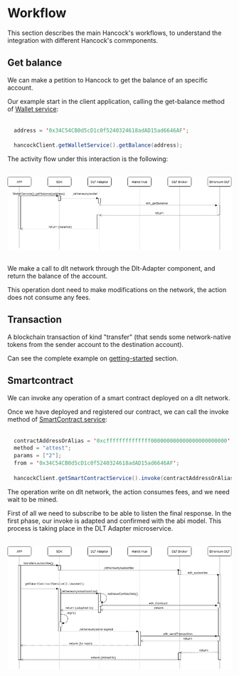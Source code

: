 # Workflow

This section describes the main Hancock's workflows, to understand the integration with different Hancock's commponents.

## Get balance

We can make a petition to Hancock to get the balance of an specific account.

Our example start in the client application, calling the get-balance method of [Wallet service](../services/Wallet#get-balance):


```java

  address = '0x34C54CB0d5cD1c0f5240324618adAD15ad6646AF';

  hancockClient.getWalletService().getBalance(address);

```

The activity flow under this interaction is the following:

<img style="display: block; margin: 2rem auto" alt="Hancock transfer flow"  src="../../../img/hancock_balance.png">

We make a call to dlt network through the Dlt-Adapter component, and return the balance of the account.

This operation dont need to make modifications on the network, the action does not consume any fees.

## Transaction

A blockchain transaction of kind "transfer" (that sends some network-native tokens from the sender account to the destination account).

Can see the complete example on [getting-started](../../getting-started/#basic-example) section.

## Smartcontract

We can invoke any operation of a smart contract deployed on a dlt network.

Once we have deployed and registered our contract, we can call the invoke method of [SmartContract service](../services/SmartContract.html#invoke-a-smart-contract):

```java

  contractAddressOrAlias = '0xcffffffffffffff000000000000000000000000';
  method = "attest";
  params = ["2"];
  from = '0x34C54CB0d5cD1c0f5240324618adAD15ad6646AF';

  hancockClient.getSmartContractService().invoke(contractAddressOrAlias, method, params, from);

```
The operation write on dlt network, the action consumes fees, and we need wait to be mined.

First of all we need to subscribe to be able to listen the final response. In the first phase, our invoke is adapted and confirmed with the abi model. This process is taking place in the DLT Adapter microservice.

<img style="display: block; margin: 2rem auto" alt="Hancock transfer flow"  src="../../../img/hancock_invoke.png">